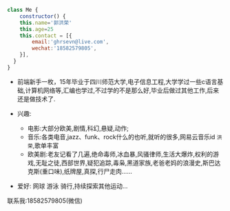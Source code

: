 
```js
class Me {
    constructor() {
    this.name='郭洪荣'
    this.age=25
    this.contact = [{
        email:'ghrsevn@live.com',
        wechat:'18582579805',
    }],
  }
}
```
- 前端新手一枚，15年毕业于四川师范大学,电子信息工程,大学学过一些c语言基础,计算机网络等,汇编也学过,不过学的不是那么好,毕业后做过其他工作,后来还是做技术了.

- 兴趣: 
    * 电影:大部分欧美,剧情,科幻,悬疑,动作;
    * 音乐:各类电音,jazz、funk、rock什么的也听,就听的很多,网易云音乐id `洪荣`,歌单丰富
    * 欧美剧:老友记看了几遍,绝命毒师,冰血暴,风骚律师,生活大爆炸,权利的游戏,无耻之徒,西部世界,疑犯追踪,毒枭,黑道家族,老爸老妈的浪漫史,斯巴达克斯(重口味),纸牌屋,真探,行尸走肉......

- 爱好: 网球 游泳 骑行,持续探索其他运动...



联系我:18582579805(微信)
